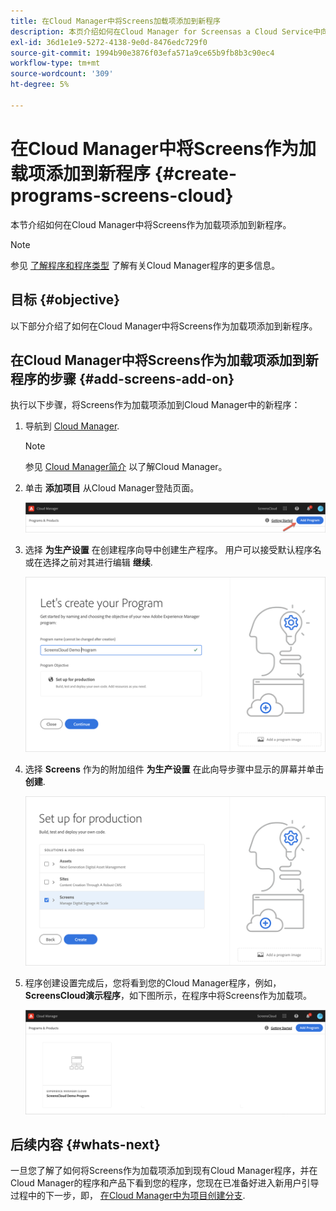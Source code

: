 ```yaml
---
title: 在Cloud Manager中将Screens加载项添加到新程序
description: 本页介绍如何在Cloud Manager for Screensas a Cloud Service中向新程序添加Screens加载项。
exl-id: 36d1e1e9-5272-4138-9e0d-8476edc729f0
source-git-commit: 1994b90e3876f03efa571a9ce65b9fb8b3c90ec4
workflow-type: tm+mt
source-wordcount: '309'
ht-degree: 5%

---
```


# 在Cloud Manager中将Screens作为加载项添加到新程序 {#create-programs-screens-cloud}

本节介绍如何在Cloud Manager中将Screens作为加载项添加到新程序。

>[!NOTE]
>参见 [了解程序和程序类型](https://experienceleague.adobe.com/docs/experience-manager-cloud-service/onboarding/getting-access/understand-program-types.html?lang=en) 了解有关Cloud Manager程序的更多信息。

## 目标 {#objective}

以下部分介绍了如何在Cloud Manager中将Screens作为加载项添加到新程序。

## 在Cloud Manager中将Screens作为加载项添加到新程序的步骤 {#add-screens-add-on}

执行以下步骤，将Screens作为加载项添加到Cloud Manager中的新程序：

1. 导航到 [Cloud Manager](https://my.cloudmanager.adobe.com/).

   >[!NOTE]
   >参见 [Cloud Manager简介](https://experienceleague.adobe.com/docs/experience-manager-cloud-service/onboarding/onboarding-concepts/cloud-manager-introduction.html？lang=en) 以了解Cloud Manager。

1. 单击 **添加项目** 从Cloud Manager登陆页面。

   ![图像](/help/screens-cloud/assets/onboarding/onboard-screens-addon1.png)

1. 选择 **为生产设置** 在创建程序向导中创建生产程序。 用户可以接受默认程序名或在选择之前对其进行编辑 **继续**.

   ![图像](/help/screens-cloud/assets/onboarding/onboard-screens-addon2.png)

1. 选择 **Screens** 作为的附加组件 **为生产设置** 在此向导步骤中显示的屏幕并单击 **创建**.

   ![图像](/help/screens-cloud/assets/onboarding/onboard-screens-addon3.png)

1. 程序创建设置完成后，您将看到您的Cloud Manager程序，例如， **ScreensCloud演示程序**，如下图所示，在程序中将Screens作为加载项。

   ![图像](/help/screens-cloud/assets/onboarding/onboard-screens-addon4.png)

## 后续内容 {#whats-next}

一旦您了解了如何将Screens作为加载项添加到现有Cloud Manager程序，并在Cloud Manager的程序和产品下看到您的程序，您现在已准备好进入新用户引导过程中的下一步，即， [在Cloud Manager中为项目创建分支](/help/screens-cloud/onboarding-screens-cloud/creating-a-branch.md).
